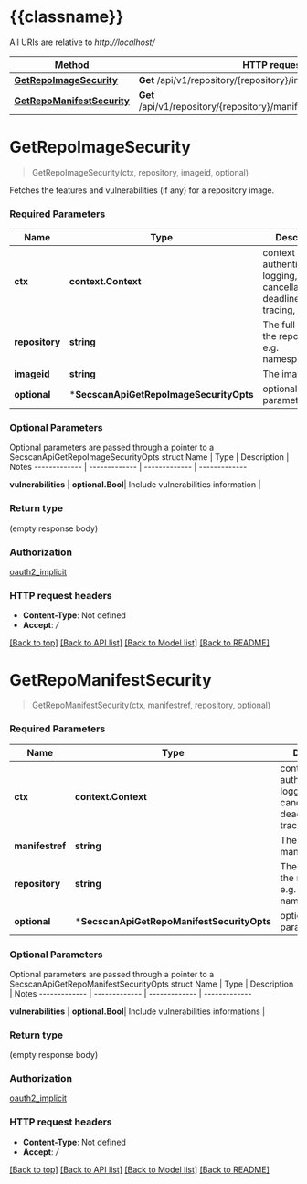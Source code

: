# {{classname}}

All URIs are relative to *http://localhost/*

Method | HTTP request | Description
------------- | ------------- | -------------
[**GetRepoImageSecurity**](SecscanApi.md#GetRepoImageSecurity) | **Get** /api/v1/repository/{repository}/image/{imageid}/security | 
[**GetRepoManifestSecurity**](SecscanApi.md#GetRepoManifestSecurity) | **Get** /api/v1/repository/{repository}/manifest/{manifestref}/security | 

# **GetRepoImageSecurity**
> GetRepoImageSecurity(ctx, repository, imageid, optional)


Fetches the features and vulnerabilities (if any) for a repository image.

### Required Parameters

Name | Type | Description  | Notes
------------- | ------------- | ------------- | -------------
 **ctx** | **context.Context** | context for authentication, logging, cancellation, deadlines, tracing, etc.
  **repository** | **string**| The full path of the repository. e.g. namespace/name | 
  **imageid** | **string**| The image ID | 
 **optional** | ***SecscanApiGetRepoImageSecurityOpts** | optional parameters | nil if no parameters

### Optional Parameters
Optional parameters are passed through a pointer to a SecscanApiGetRepoImageSecurityOpts struct
Name | Type | Description  | Notes
------------- | ------------- | ------------- | -------------


 **vulnerabilities** | **optional.Bool**| Include vulnerabilities information | 

### Return type

 (empty response body)

### Authorization

[oauth2_implicit](../README.md#oauth2_implicit)

### HTTP request headers

 - **Content-Type**: Not defined
 - **Accept**: */*

[[Back to top]](#) [[Back to API list]](../README.md#documentation-for-api-endpoints) [[Back to Model list]](../README.md#documentation-for-models) [[Back to README]](../README.md)

# **GetRepoManifestSecurity**
> GetRepoManifestSecurity(ctx, manifestref, repository, optional)


### Required Parameters

Name | Type | Description  | Notes
------------- | ------------- | ------------- | -------------
 **ctx** | **context.Context** | context for authentication, logging, cancellation, deadlines, tracing, etc.
  **manifestref** | **string**| The digest of the manifest | 
  **repository** | **string**| The full path of the repository. e.g. namespace/name | 
 **optional** | ***SecscanApiGetRepoManifestSecurityOpts** | optional parameters | nil if no parameters

### Optional Parameters
Optional parameters are passed through a pointer to a SecscanApiGetRepoManifestSecurityOpts struct
Name | Type | Description  | Notes
------------- | ------------- | ------------- | -------------


 **vulnerabilities** | **optional.Bool**| Include vulnerabilities informations | 

### Return type

 (empty response body)

### Authorization

[oauth2_implicit](../README.md#oauth2_implicit)

### HTTP request headers

 - **Content-Type**: Not defined
 - **Accept**: */*

[[Back to top]](#) [[Back to API list]](../README.md#documentation-for-api-endpoints) [[Back to Model list]](../README.md#documentation-for-models) [[Back to README]](../README.md)

